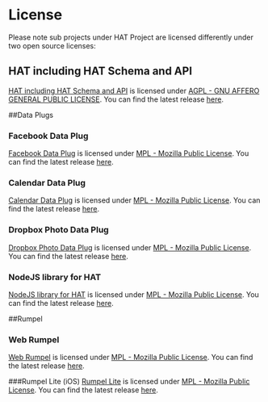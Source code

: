 # License
Please note sub projects under HAT Project are licensed differently under two open source licenses:

## HAT including HAT Schema and API
[HAT including HAT Schema and API](https://github.com/Hub-of-all-Things/HAT2.0) is licensed under [AGPL - GNU AFFERO GENERAL PUBLIC LICENSE](https://github.com/Hub-of-all-Things/HAT/blob/master/LICENSE/AGPL). You can find the latest release [here](https://github.com/Hub-of-all-Things/HAT2.0/releases).


##Data Plugs
### Facebook Data Plug
[Facebook Data Plug](https://github.com/Hub-of-all-Things/DataPlugFacebook) is licensed under [MPL - Mozilla Public License](https://github.com/Hub-of-all-Things/HAT/blob/master/LICENSE/MPL). You can find the latest release [here](https://github.com/Hub-of-all-Things/DataPlugFacebook/releases).
### Calendar Data Plug
[Calendar Data Plug](https://github.com/Hub-of-all-Things/DataPlugCalendar) is licensed under [MPL - Mozilla Public License](https://github.com/Hub-of-all-Things/HAT/blob/master/LICENSE/MPL). You can find the latest release [here](https://github.com/Hub-of-all-Things/DataPlugCalendar/releases).
### Dropbox Photo Data Plug
[Dropbox Photo Data Plug](https://github.com/Hub-of-all-Things/DataPlugDropbox) is licensed under [MPL - Mozilla Public License](https://github.com/Hub-of-all-Things/HAT/blob/master/LICENSE/MPL). You can find the latest release [here](https://github.com/Hub-of-all-Things/DataPlugDropbox/releases).

### NodeJS library for HAT
[NodeJS library for HAT](https://github.com/Hub-of-all-Things/hat-node-sdk) is licensed under [MPL - Mozilla Public License](https://github.com/Hub-of-all-Things/HAT/blob/master/LICENSE/MPL). You can find the latest release [here](https://github.com/Hub-of-all-Things/hat-node-sdk/releases).


##Rumpel
### Web Rumpel
[Web Rumpel](https://github.com/Hub-of-all-Things/Rumpel) is licensed under [MPL - Mozilla Public License](https://github.com/Hub-of-all-Things/HAT/blob/master/LICENSE/MPL). You can find the latest release [here](https://github.com/Hub-of-all-Things/Rumpel/releases).

###Rumpel Lite (iOS)
[Rumpel Lite](https://github.com/Hub-of-all-Things/RumpelLite) is licensed under [MPL - Mozilla Public License](https://github.com/Hub-of-all-Things/HAT/blob/master/LICENSE/MPL). You can find the latest release [here](https://github.com/Hub-of-all-Things/RumpelLite/releases).

